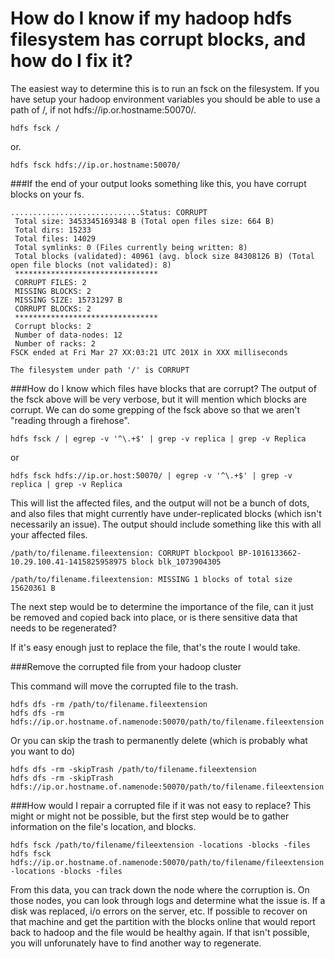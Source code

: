 # How do I know if my hadoop hdfs filesystem has corrupt blocks, and how do I fix it?

The easiest way to determine this is to run an fsck on the filesystem. If you have setup your hadoop environment variables you should be able to use a path of /, if not hdfs://ip.or.hostname:50070/.
```
hdfs fsck /
```
or.
```
hdfs fsck hdfs://ip.or.hostname:50070/
```

###If the end of your output looks something like this, you have corrupt blocks on your fs.

```
.............................Status: CORRUPT
 Total size: 3453345169348 B (Total open files size: 664 B)
 Total dirs: 15233
 Total files: 14029
 Total symlinks: 0 (Files currently being written: 8)
 Total blocks (validated): 40961 (avg. block size 84308126 B) (Total open file blocks (not validated): 8)
 ********************************
 CORRUPT FILES: 2
 MISSING BLOCKS: 2
 MISSING SIZE: 15731297 B
 CORRUPT BLOCKS: 2
 ********************************
 Corrupt blocks: 2
 Number of data-nodes: 12
 Number of racks: 2
FSCK ended at Fri Mar 27 XX:03:21 UTC 201X in XXX milliseconds

The filesystem under path '/' is CORRUPT
```

###How do I know which files have blocks that are corrupt?
The output of the fsck above will be very verbose, but it will mention which blocks are corrupt. We can do some grepping of the fsck above so that we aren't "reading through a firehose".
```
hdfs fsck / | egrep -v '^\.+$' | grep -v replica | grep -v Replica
```
or
```
hdfs fsck hdfs://ip.or.host:50070/ | egrep -v '^\.+$' | grep -v replica | grep -v Replica
```

This will list the affected files, and the output will not be a bunch of dots, and also files that might currently have under-replicated blocks (which isn't necessarily an issue). The output should include something like this with all your affected files.
```
/path/to/filename.fileextension: CORRUPT blockpool BP-1016133662-10.29.100.41-1415825958975 block blk_1073904305

/path/to/filename.fileextension: MISSING 1 blocks of total size 15620361 B
```

The next step would be to determine the importance of the file, can it just be removed and copied back into place, or is there sensitive data that needs to be regenerated?

If it's easy enough just to replace the file, that's the route I would take.

###Remove the corrupted file from your hadoop cluster

This command will move the corrupted file to the trash.
```
hdfs dfs -rm /path/to/filename.fileextension
hdfs dfs -rm hdfs://ip.or.hostname.of.namenode:50070/path/to/filename.fileextension
```

Or you can skip the trash to permanently delete (which is probably what you want to do)
```
hdfs dfs -rm -skipTrash /path/to/filename.fileextension
hdfs dfs -rm -skipTrash hdfs://ip.or.hostname.of.namenode:50070/path/to/filename.fileextension
```

###How would I repair a corrupted file if it was not easy to replace?
This might or might not be possible, but the first step would be to gather information on the file's location, and blocks.
```
hdfs fsck /path/to/filename/fileextension -locations -blocks -files
hdfs fsck hdfs://ip.or.hostname.of.namenode:50070/path/to/filename/fileextension -locations -blocks -files
```

From this data, you can track down the node where the corruption is. On those nodes, you can look through logs and determine what the issue is. If a disk was replaced, i/o errors on the server, etc. If possible to recover on that machine and get the partition with the blocks online that would report back to hadoop and the file would be healthy again. If that isn't possible, you will unforunately have to find another way to regenerate.